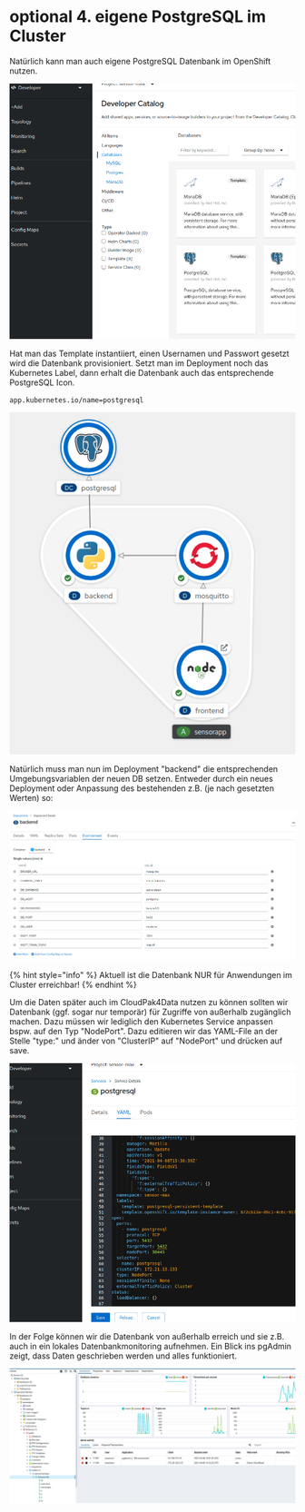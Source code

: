 # optional 4. eigene PostgreSQL im Cluster

Natürlich kann man auch eigene PostgreSQL Datenbank im OpenShift nutzen.

![](../../../../../../.gitbook/assets/image%20%2813%29.png)

Hat man das Template instantiiert, einen Usernamen und Passwort gesetzt wird die Datenbank provisioniert. Setzt man im Deployment noch das Kubernetes Label, dann erhalt die Datenbank auch das entsprechende PostgreSQL Icon.

```text
app.kubernetes.io/name=postgresql
```

![](../../../../../../.gitbook/assets/image%20%2811%29.png)

Natürlich muss man nun im Deployment "backend"  die entsprechenden Umgebungsvariablen der neuen DB setzen. Entweder durch ein neues Deployment oder Anpassung des bestehenden z.B. \(je nach gesetzten Werten\) so:

![](../../../../../../.gitbook/assets/image%20%2812%29.png)

{% hint style="info" %}
Aktuell ist die Datenbank NUR für Anwendungen im Cluster erreichbar!
{% endhint %}

Um die Daten später auch im CloudPak4Data nutzen zu können sollten wir Datenbank \(ggf. sogar nur temporär\) für Zugriffe von außerhalb zugänglich machen. Dazu müssen wir lediglich den Kubernetes Service anpassen bspw. auf den Typ "NodePort". Dazu editieren wir das YAML-File an der Stelle "type:" und änder von "ClusterIP" auf "NodePort" und drücken auf save.

![](../../../../../../.gitbook/assets/image%20%2828%29.png)

In der Folge können wir die Datenbank von außerhalb erreich und sie z.B. auch in ein lokales Datenbankmonitoring aufnehmen. Ein Blick ins pgAdmin zeigt, dass Daten geschrieben werden und alles funktioniert.

![](../../../../../../.gitbook/assets/image%20%2819%29.png)

